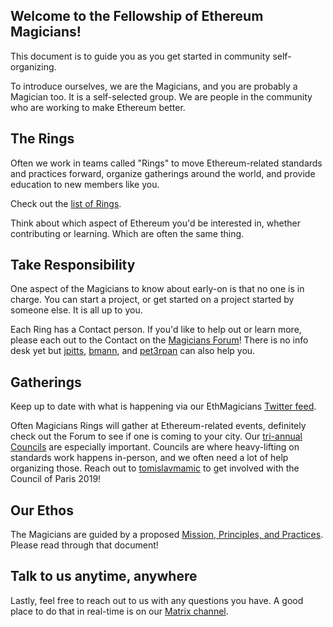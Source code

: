 ## Welcome to the Fellowship of Ethereum Magicians!

This document is to guide you as you get started in community self-organizing.

To introduce ourselves, we are the Magicians, and you are probably a Magician too. It is a self-selected group. We are people in the community who are working to make Ethereum better. 

## The Rings

Often we work in teams called "Rings" to move Ethereum-related standards and practices forward, organize gatherings around the world, and provide education to new members like you.

Check out the [list of Rings](https://github.com/ethereum-magicians/scrolls/wiki#rings).

Think about which aspect of Ethereum you'd be interested in, whether contributing or learning. Which are often the same thing.

## Take Responsibility

One aspect of the Magicians to know about early-on is that no one is in charge. You can start a project, or get started on a project started by someone else. It is all up to you.

Each Ring has a Contact person. If you'd like to help out or learn more, please each out to the Contact on the [Magicians Forum](https://ethereum-magicians.org/)! There is no info desk yet but [jpitts](https://ethereum-magicians.org/u/jpitts), [bmann](https://ethereum-magicians.org/u/bmann), and [pet3rpan](https://ethereum-magicians.org/u/pet3rpan) can also help you.

## Gatherings

Keep up to date with what is happening via our EthMagicians [Twitter feed](https://twitter.com/ethmagicians). 

Often Magicians Rings will gather at Ethereum-related events, definitely check out the Forum to see if one is coming to your city. Our [tri-annual Councils](https://ethereum-magicians.org/c/fellowship-gatherings/council-sessions) are especially important. Councils are where heavy-lifting on standards work happens in-person, and we often need a lot of help organizing those. Reach out to [tomislavmamic](https://ethereum-magicians.org/u/tomislavmamic/) to get involved with the Council of Paris 2019!

## Our Ethos

The Magicians are guided by a proposed [Mission, Principles, and Practices](https://github.com/ethereum-magicians/scrolls/wiki/Principles-of-the-Fellowship). Please read through that document!

## Talk to us anytime, anywhere

Lastly, feel free to reach out to us with any questions you have. A good place to do that in real-time is on our [Matrix channel](https://matrix.to/#/!FgYueXPEIqdksnqTpz:matrix.org).

